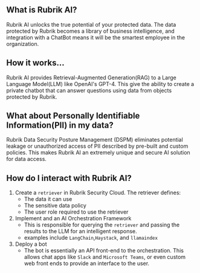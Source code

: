 ## What is Rubrik AI?
Rubrik AI unlocks the true potential of your protected data. The data protected by Rubrik becomes a library of business intelligence, and integration with a ChatBot means it will be the smartest employee in the organization.

## How it works...
Rubrik AI provides Retrieval-Augmented Generation(RAG) to a Large Language Model(LLM) like OpenAI's GPT-4. This give the ability to create a private chatbot that can answer questions using data from objects protected by Rubrik.

## What about Personally Identifiable Information(PII) in my data?
Rubrik Data Security Posture Management (DSPM) eliminates potential leakage or unauthorized access of PII described by pre-built and custom policies. This makes Rubrik AI an extremely unique and secure AI solution for data access.

## How do I interact with Rubrik AI?
1. Create a `retriever` in Rubrik Security Cloud. The retriever defines:
    - The data it can use
    - The sensitive data policy
    - The user role required to use the retriever
2. Implement and an AI Orchestration Framework
    - This is responsible for querying the `retriever` and passing the results to the LLM for an intelligent response.
    - examples include `LangChain`,`Haystack`, and `llamaindex`
3. Deploy a bot
    - The bot is essentially an API front-end to the orchestration. This allows chat apps like `Slack` and `Microsoft Teams`, or even custom web front ends to provide an interface to the user.